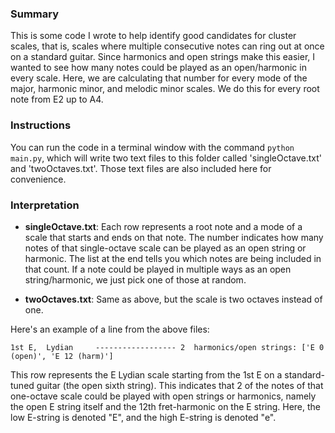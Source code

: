 ### Summary

This is some code I wrote to help identify good candidates for cluster scales, that is, scales where multiple consecutive notes can ring out at once on a standard guitar. Since harmonics and open strings make this easier, I wanted to see how many notes could be played as an open/harmonic in every scale. Here, we are calculating that number for every mode of the major, harmonic minor, and melodic minor scales. We do this for every root note from E2 up to A4.

### Instructions

You can run the code in a terminal window with the command `python main.py`, which will write two text files to this folder called 'singleOctave.txt' and 'twoOctaves.txt'. Those text files are also included here for convenience.

### Interpretation

- **singleOctave.txt**: Each row represents a root note and a mode of a scale that starts and ends on that note. The number indicates how many notes of that single-octave scale can be played as an open string or harmonic. The list at the end tells you which notes are being included in that count. If a note could be played in multiple ways as an open string/harmonic, we just pick one of those at random.

- **twoOctaves.txt**: Same as above, but the scale is two octaves instead of one.

Here's an example of a line from the above files:

`1st E,  Lydian     ------------------ 2  harmonics/open strings: ['E 0  (open)', 'E 12 (harm)']`

This row represents the E Lydian scale starting from the 1st E on a standard-tuned guitar (the open sixth string). This indicates that 2 of the notes of that one-octave scale could be played with open strings or harmonics, namely the open E string itself and the 12th fret-harmonic on the E string. Here, the low E-string is denoted "E", and the high E-string is denoted "e".
